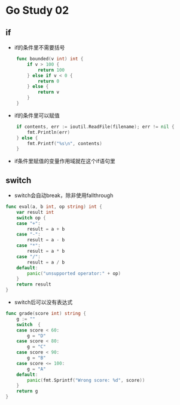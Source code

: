 # Go Study 02

<!--more-->
## if
- if的条件里不需要括号
```go
    func bounded(v int) int {
        if v > 100 {
            return 100
        } else if v < 0 {
            return 0
        } else {
            return v
        }
    }
```
- if的条件里可以赋值
```go
    if contents, err := ioutil.ReadFile(filename); err != nil {
		fmt.Println(err)
	} else {
		fmt.Printf("%s\n", contents)
	}
```
- if条件里赋值的变量作用域就在这个if语句里
## switch
- switch会自动break，除非使用fallthrough
```go
func eval(a, b int, op string) int {
	var result int
	switch op {
	case "+":
		result = a + b
	case "-":
		result = a - b
	case "*":
		result = a * b
	case "/":
		result = a / b
	default:
		panic("unsupported operator:" + op)
	}
	return result
}
```
- switch后可以没有表达式
```go
func grade(score int) string {
	g := ""
	switch  {
	case score < 60:
		g = "D"
	case score < 80:
		g = "C"
	case score < 90:
		g = "B"
	case score <= 100:
		g = "A"
	default:
		panic(fmt.Sprintf("Wrong score: %d", score))
	}
	return g
}
```
